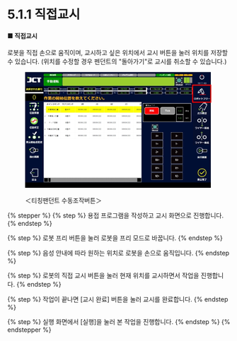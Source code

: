 # 5.1.1 직접교시

#### ■ 직접교시

로봇을 직접 손으로 움직이며, 교시하고 싶은 위치에서 교시 버튼을 눌러 위치를 저장할 수 있습니다. (위치를 수정할 경우 펜던트의 "돌아가기"로 교시를 취소할 수 있습니다.)

<figure><img src="img/section5.1.1_1.jpg" alt=""><figcaption><p>＜티칭팬던트 수동조작버튼＞</p></figcaption></figure>

{% stepper %}
{% step %}
용접 프로그램을 작성하고 교시 화면으로 진행합니다.
{% endstep %}

{% step %}
로봇 프리 버튼을 눌러 로봇을 프리 모드로 바꿉니다.
{% endstep %}

{% step %}
음성 안내에 따라 원하는 위치로 로봇을 손으로 움직입니다.
{% endstep %}

{% step %}
로봇의 직접 교시 버튼을 눌러 현재 위치를 교시하면서 작업을 진행합니다.
{% endstep %}

{% step %}
작업이 끝나면 \[교시 완료] 버튼을 눌러 교시를 완료합니다.
{% endstep %}

{% step %}
실행 화면에서 \[실행]을 눌러 본 작업을 진행합니다.
{% endstep %}
{% endstepper %}

